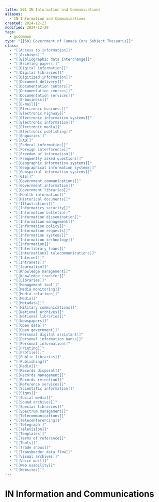 ```yaml
---
title: 501 IN Information and Communications
aliases:
  - IN Information and Communications
created: 2024-12-23
modified: 2024-12-29
tags:
  - gccommon
type: "[[501 Government of Canada Core Subject Thesaurus]]"
class:
  - "[[Access to information]]"
  - "[[Archives]]"
  - "[[Bibliographic data interchange]]"
  - "[[Briefing papers]]"
  - "[[Digital information]]"
  - "[[Digital libraries]]"
  - "[[Digitized information]]"
  - "[[Document delivery]]"
  - "[[Documentation centers]]"
  - "[[Documentation centres]]"
  - "[[Documentation services]]"
  - "[[E-business]]"
  - "[[E-mail]]"
  - "[[Electronic business]]"
  - "[[Electronic highway]]"
  - "[[Electronic information systems]]"
  - "[[Electronic information]]"
  - "[[Electronic media]]"
  - "[[Electronic publishing]]"
  - "[[Enquiries]]"
  - "[[FAQ]]"
  - "[[Federal information]]"
  - "[[Foreign interference]]"
  - "[[Freedom of information]]"
  - "[[Frequently asked questions]]"
  - "[[Geographic information systems]]"
  - "[[Geographical information systems]]"
  - "[[Geospatial information systems]]"
  - "[[GIS]]"
  - "[[Government communications]]"
  - "[[Government information]]"
  - "[[Government libraries]]"
  - "[[Health information]]"
  - "[[Historical documents]]"
  - "[[Illustrations]]"
  - "[[Informatics security]]"
  - "[[Information bulletin]]"
  - "[[Information dissemination]]"
  - "[[Information management]]"
  - "[[Information policy]]"
  - "[[Information requests]]"
  - "[[Information systems]]"
  - "[[Information technology]]"
  - "[[Information]]"
  - "[[Interlibrary loans]]"
  - "[[International telecommunications]]"
  - "[[Internet]]"
  - "[[Intranets]]"
  - "[[Journalism]]"
  - "[[Knowledge management]]"
  - "[[Knowledge transfer]]"
  - "[[Libraries]]"
  - "[[Management tool]]"
  - "[[Media monitoring]]"
  - "[[Media relations]]"
  - "[[Media]]"
  - "[[Metadata]]"
  - "[[Military communications]]"
  - "[[National archives]]"
  - "[[National libraries]]"
  - "[[Newspapers]]"
  - "[[Open data]]"
  - "[[Open government]]"
  - "[[Personal digital assistant]]"
  - "[[Personal information banks]]"
  - "[[Personal information]]"
  - "[[Printing]]"
  - "[[Profiles]]"
  - "[[Public libraries]]"
  - "[[Publishing]]"
  - "[[Radio]]"
  - "[[Records disposal]]"
  - "[[Records management]]"
  - "[[Records retention]]"
  - "[[Reference services]]"
  - "[[Scientific information]]"
  - "[[Signs]]"
  - "[[Social media]]"
  - "[[Sound archives]]"
  - "[[Special libraries]]"
  - "[[Spectrum management]]"
  - "[[Telecommunications]]"
  - "[[Teleconferencing]]"
  - "[[Telegraph]]"
  - "[[Television]]"
  - "[[Templates]]"
  - "[[Terms of reference]]"
  - "[[Tools]]"
  - "[[Trade shows]]"
  - "[[Transborder data flow]]"
  - "[[Visual archives]]"
  - "[[Voice mail]]"
  - "[[Web usability]]"
  - "[[Websites]]"
---
```

# IN Information and Communications
